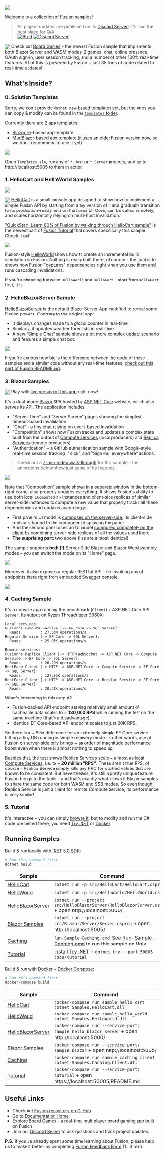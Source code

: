 ![](docs/img/Banner.gif)

Welcome to a collection of [Fusion] samples!

> All project updates are published on its [Discord Server]; it's also the best place for Q/A.\
> [![Build](https://github.com/servicetitan/Stl.Fusion.Samples/workflows/Build/badge.svg)](https://github.com/servicetitan/Stl.Fusion.Samples/actions?query=workflow%3A%22Build%22)
> [![Discord Server](https://img.shields.io/discord/729970863419424788.svg)](https://discord.gg/EKEwv6d)  

<img src="https://img.shields.io/badge/-New!-brightgreen" valign="middle"> Check out [Board Games](https://github.com/alexyakunin/BoardGames) - the newest Fusion sample that implements both Blazor Server and WASM modes, 2 games, chat, online presence, OAuth sign-in, user session tracking, and a number of other 100% real-time features. All of this is powered by Fusion + just 35 lines of code related to real-time updates!

## What's Inside?

### 0. Solution Templates

Sorry, we don't provide `dotnet new`-based templates yet, but the ones
you can copy & modify can be found in the [`templates` folder](./templates).

Currently there are 2 app templates:
- [Blazorise](https://blazorise.com/)-based app template
- [MudBlazor](https://mudblazor.com/)-based app template (it uses an older Fusion version now, so we don't recommend to use it yet)

![](docs/img/Samples-Template.gif)

Open `Templates.sln`, run any of `*.Host` or `*.Server` projects,
and go to http://localhost:5005 to them in action.

### 1. HelloCart and HelloWorld Samples

![](docs/img/Samples-HelloCart.gif)

<img src="https://img.shields.io/badge/-New!-brightgreen" valign="middle"> [HelloCart] 
is a small console app designed to show how to implement a simple 
Fusion API by starting from a toy version of it
and gradually transition to its production-ready version
that uses EF Core, can be called remotely, and scales 
horizontally relying on multi-host invalidation.

["QuickStart: Learn 80% of Fusion by walking through HelloCart sample"](./docs/tutorial/QuickStart.md) is the newest part of [Fusion Tutorial] that covers
specifically this sample. Check it out!

![](docs/img/Samples-HelloWorld.gif)

Fusion-style [HelloWorld] shows how to create
an incremental build simulation on Fusion. Nothing is really 
built there, of course - the goal is to shows how Fusion
"captures" dependencies right when you use them and runs
cascading invalidations.

If you're choosing between `HelloWorld` and `HelloCart` - 
start from `HelloCart` first, it is 

### 2. HelloBlazorServer Sample

[HelloBlazorServer] is the default Blazor Server App 
modified to reveal some Fusion powers. Contrary to the original app:
* It displays changes made to a *global* counter in real-time
* Similarly, it updates weather forecasts in real-time
* A new "Simple Chat" sample shows a bit more complex update scenario and
  features a simple chat bot.

![](docs/img/Samples-HelloBlazorServer.gif)

If you're curious how big is the difference between the code of
these samples and a similar code without any real-time
features, 
[check out this part of Fusion README.md](https://github.com/servicetitan/Stl.Fusion#enough-talk---lets-fight-show-me-the-code).

### 3. Blazor Samples

<img src="https://img.shields.io/badge/-Live!-red" valign="middle"> Play with [live version of this app](https://fusion-samples.servicetitan.com) right now!

It's a dual-mode [Blazor](https://docs.microsoft.com/en-us/aspnet/core/blazor/hosting-models?view=aspnetcore-3.1) SPA hosted by
[ASP.NET Core](https://dotnet.microsoft.com/apps/aspnet) website,
which also serves its API. The application includes:
* "Server Time" and "Server Screen" pages showing the simplest timeout-based invalidation
* "Chat" &ndash; a tiny chat relying on event-based invalidation
* "Composition" shows how Fusion tracks and updates a complex state built 
  from the output of [Compute Services] (local producers) and 
  [Replica Services] (remote producers)
* "Authentication" &ndash; a GitHub authentication sample with Google-style real-time 
  session tracking, "Kick", and "Sign-out everywhere" actions.

> Check out a [7-min. video walk-through](https://www.youtube.com/watch?v=nBJo9Y2TvEo) 
> for this sample - the animations below show just some of its features.

![](docs/img/Samples-Blazor.gif)

Note that "Composition" sample shown in a separate window in the bottom-right corner
also properly updates everything. It shows Fusion's ability to use both local `IComputed<T>` 
instances and client-side replicas of similar server-side instances to compute a new value
that properly tracks all these dependencies and updates accordingly: 
* First panel's UI model is 
  [composed on the server-side](https://github.com/servicetitan/Stl.Fusion.Samples/blob/master/src/Blazor/Server/Services/ComposerService.cs);
  its client-side replica is bound to the component displaying the panel
* And the second panel uses an UI model
  [composed completely on the client](https://github.com/servicetitan/Stl.Fusion.Samples/blob/master/src/Blazor/UI/Services/LocalComposerService.cs) 
  by combining server-side replicas of all the values used there.
* **The surprising part:** two above files are almost identical!

The sample supports **both (!)** Server-Side Blazor and Blazor WebAssembly modes &ndash;
you can switch the mode on its "Home" page.

![](docs/img/Samples-Blazor-Auth.gif)

Moreover, it also exposes a regular RESTful API &ndash;
try invoking any of endpoints there right from embedded Swagger console.

![](docs/img/SwaggerDoc.jpg)

### 4. Caching Sample

It's a console app running the benchmark (`Client`) + ASP.NET Core API `Server`. Its output on Ryzen Threadripper 3960X:

```text
Local services:
Fusion's Compute Service [-> EF Core -> SQL Server]:
  Reads         : 27.55M operations/s
Regular Service [-> EF Core -> SQL Server]:
  Reads         : 25.05K operations/s

Remote services:
Fusion's Replica Client [-> HTTP+WebSocket -> ASP.NET Core -> Compute Service -> EF Core -> SQL Server]:
  Reads         : 20.29M operations/s
RestEase Client [-> HTTP -> ASP.NET Core -> Compute Service -> EF Core -> SQL Server]:
  Reads         : 127.96K operations/s
RestEase Client [-> HTTP -> ASP.NET Core -> Regular Service -> EF Core -> SQL Server]:
  Reads         : 20.46K operations/s
```

What's interesting in this output?
- Fusion-backed API endpoint serving relatively small amount of cacheable data
    scales to ~ **130,000 RPS** while running the test on the same machine 
    (that's a disadvantage).
- Identical EF Core-based API endpoint scales to just 20K RPS.

So there is a ~ 6.5x difference for an extremely simple EF Core service 
hitting a tiny DB running in simple recovery mode.
In other words, use of Fusion on server-side only brings ~ an order of 
magnitude performance boost even when there is almost nothing to speed up! 

Besides that, the test shows [Replica Services] scale ~ almost as local 
[Compute Services], i.e. to ~ **20 million "RPS"**. 
These aren't true RPS, of course - Replica Service simply kills any RPC 
for cached values that are known to be consistent. But nevertheless,
it's still a pretty unique feature Fusion brings to the table &ndash; and that's
exactly what allows it Blazor samples to share the same code for both WASM and SSB
modes. So even though Replica Service is just a client for remote Compute Service,
its performance is very similar!

### 5. Tutorial

It's interactive &ndash; you can simply [browse it](docs/tutorial/README.md), but to
modify and run the C# code presented there, you need
[Try .NET](https://github.com/dotnet/try/blob/master/DotNetTryLocal.md)
or [Docker](https://www.docker.com/).

## Running Samples

Build & run locally with [.NET 5.0 SDK](https://dotnet.microsoft.com/download):

```bash
# Run this command first
dotnet build
```

| Sample | Command |
|-|-|
| [HelloCart] | `dotnet run -p src/HelloCart/HelloCart.csproj` |
| [HelloWorld] | `dotnet run -p src/HelloWorld/HelloWorld.csproj` |
| [HelloBlazorServer] |  `dotnet run --project src/HelloBlazorServer/HelloBlazorServer.csproj` + open http://localhost:5000/ |
| [Blazor Samples] |  `dotnet run --project src/Blazor/Server/Server.csproj` + open http://localhost:5005/ |
| [Caching] | `Run-Sample-Caching.cmd`. See [Run-Sample-Caching.cmd](Run-Sample-Caching.cmd) to run this sample on Unix. |
| [Tutorial] | [Install Try .NET](https://github.com/dotnet/try/blob/master/DotNetTryLocal.md) + `dotnet try --port 50005 docs/tutorial` |

Build & run with [Docker](https://docs.docker.com/get-docker/) + 
[Docker Compose](https://docs.docker.com/compose/install/):

```bash
# Run this command first
docker-compose build
```

| Sample | Command |
|-|-|
| [HelloCart] | `docker-compose run sample_hello_cart dotnet Samples.HelloCart.dll` |
| [HelloWorld] | `docker-compose run sample_hello_world dotnet Samples.HelloWorld.dll` |
| [HelloBlazorServer] | `docker-compose run --service-ports sample_hello_blazor_server` + open http://localhost:5000/ |
| [Blazor Samples] | `docker-compose run --service-ports sample_blazor` + open http://localhost:5005/ |
| [Caching] | `docker-compose run sample_caching_client dotnet Samples.Caching.Client.dll` |
| [Tutorial] | `docker-compose run --service-ports tutorial` + open https://localhost:50005/README.md |

## Useful Links

* Check out [Fusion repository on GitHub]
* Go to [Documentation Home]
* Explore [Board Games](https://github.com/alexyakunin/BoardGames) -  a real-time multiplayer board gaming app built on Fusion
* Join our [Discord Server] to ask questions and track project updates.

**P.S.** If you've already spent some time learning about Fusion, 
please help us to make it better by completing [Fusion Feedback Form] 
(1&hellip;3 min).


[Fusion]: https://github.com/servicetitan/Stl.Fusion
[Fusion repository on GitHub]: https://github.com/servicetitan/Stl.Fusion

[HelloCart]: src/HelloCart
[HelloWorld]: src/HelloWorld
[HelloBlazorServer]: src/HelloBlazorServer
[Blazor Samples]: src/Blazor
[Caching]: src/Caching
[Tutorial]: docs/tutorial/README.md
[Fusion Tutorial]: docs/tutorial/README.md
[Documentation Home]: https://github.com/servicetitan/Stl.Fusion/blob/master/docs/README.md

[Compute Services]: https://github.com/servicetitan/Stl.Fusion.Samples/blob/master/docs/tutorial/Part01.md
[Compute Service]: https://github.com/servicetitan/Stl.Fusion.Samples/blob/master/docs/tutorial/Part01.md
[`IComputed<T>`]: https://github.com/servicetitan/Stl.Fusion.Samples/blob/master/docs/tutorial/Part02.md
[Computed Value]: https://github.com/servicetitan/Stl.Fusion.Samples/blob/master/docs/tutorial/Part02.md
[Live State]: https://github.com/servicetitan/Stl.Fusion.Samples/blob/master/docs/tutorial/Part03.md
[Replica Services]: https://github.com/servicetitan/Stl.Fusion.Samples/blob/master/docs/tutorial/Part04.md
[Fusion In Simple Terms]: https://medium.com/@alexyakunin/stl-fusion-in-simple-terms-65b1975967ab?source=friends_link&sk=04e73e75a52768cf7c3330744a9b1e38

[Discord Server]: https://discord.gg/EKEwv6d
[Fusion Feedback Form]: https://forms.gle/TpGkmTZttukhDMRB6
